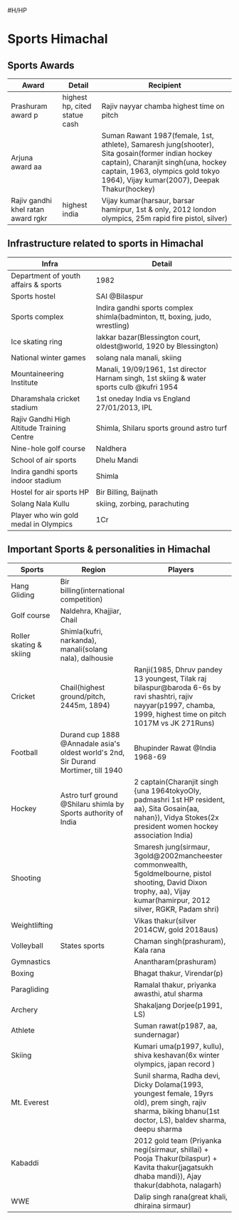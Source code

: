 #H/HP 
# Sports Himachal
## Sports Awards
| Award                              | Detail                        | Recipient                                                                                                                                                                                                                  |
| ---------------------------------- | ----------------------------- | -------------------------------------------------------------------------------------------------------------------------------------------------------------------------------------------------------------------------- |
| Prashuram award p                  | highest hp, cited statue cash | Rajiv nayyar chamba highest time on pitch                                                                                                                                                                                  |
| Arjuna award aa                    |                               | Suman Rawant 1987(female, 1st, athlete), Samaresh jung(shooter), Sita gosain(former indian hockey captain), Charanjit singh(una, hockey captain, 1963, olympics gold tokyo 1964), Vijay kumar(2007), Deepak Thakur(hockey) |
| Rajiv gandhi khel ratan award rgkr | highest india                 | Vijay kumar(harsaur, barsar hamirpur, 1st & only, 2012 london olympics, 25m rapid fire pistol, silver)                                                                                                                     |


## Infrastructure related to sports in Himachal
| Infra                                      | Detail                                                                                    |
| ------------------------------------------ | ----------------------------------------------------------------------------------------- |
| Department of youth affairs & sports       | 1982                                                                                      |
| Sports hostel                              | SAI @Bilaspur                                                                             |
| Sports complex                             | Indira gandhi sports complex shimla(badminton, tt, boxing, judo, wrestling)               |
| Ice skating ring                           | lakkar bazar(Blessington court, oldest@world, 1920 by Blessington)                        |
| National winter games                      | solang nala manali, skiing                                                                |
| Mountaineering Institute                   | Manali, 19/09/1961, 1st director Harnam singh, 1st skiing & water sports culb @kufri 1954 |
| Dharamshala cricket stadium                | 1st oneday India vs England 27/01/2013, IPL                                               |
| Rajiv Gandhi High Altitude Training Centre | Shimla, Shilaru sports ground astro turf                                                  |
| Nine-hole golf course                      | Naldhera                                                                                  |
| School of air sports                       | Dhelu Mandi                                                                               |
| Indira gandhi sports indoor stadium        | Shimla                                                                                    |
| Hostel for air sports HP                   | Bir Billing, Baijnath                                                                     |
| Solang Nala Kullu                          | skiing, zorbing, parachuting                                                              |
| Player who win gold medal in Olympics      | 1Cr                                                                                       |

## Important Sports & personalities in Himachal
| Sports                  | Region                                                                              | Players                                                                                                                                                                  |
| ----------------------- | ----------------------------------------------------------------------------------- | ------------------------------------------------------------------------------------------------------------------------------------------------------------------------ |
| Hang Gliding            | Bir billing(international competition)                                              |                                                                                                                                                                          |
| Golf course             | Naldehra, Khajjiar, Chail                                                           |                                                                                                                                                                          |
| Roller skating & skiing | Shimla(kufri, narkanda), manali(solang nala), dalhousie                             |                                                                                                                                                                          |
| Cricket                 | Chail(highest ground/pitch, 2445m, 1894)                                            | Ranji(1985, Dhruv pandey 13 youngest, Tilak raj bilaspur@baroda 6-6s by ravi shashtri, rajiv nayyar(p1997, chamba, 1999, highest time on pitch 1017M vs JK 271Runs)      |
| Football                | Durand cup 1888 @Annadale asia's oldest world's 2nd, Sir Durand Mortimer, till 1940 | Bhupinder Rawat @India 1968-69                                                                                                                                           |
| Hockey                  | Astro turf ground @Shilaru shimla by Sports authority of India                      | 2 captain(Charanjit singh {una 1964tokyoOly, padmashri 1st HP resident, aa}, Sita Gosain{aa, nahan}), Vidya Stokes(2x president women hockey association India)          |
| Shooting                |                                                                                     | Smaresh jung(sirmaur, 3gold@2002mancheester commonwealth, 5goldmelbourne, pistol shooting, David Dixon trophy, aa), Vijay kumar(hamirpur, 2012 silver, RGKR, Padam shri) |
| Weightlifting           |                                                                                     | Vikas thakur(silver 2014CW, gold 2018aus)                                                                                                                                |
| Volleyball              | States sports                                                                       | Chaman singh(prashuram), Kala rana                                                                                                                                       |
| Gymnastics              |                                                                                     | Anantharam(prashuram)                                                                                                                                                    |
| Boxing                  |                                                                                     | Bhagat thakur, Virendar(p)                                                                                                                                               |
| Paragliding             |                                                                                     | Ramalal thakur, priyanka awasthi, atul sharma                                                                                                                            |
| Archery                 |                                                                                     | Shakaljang Dorjee(p1991, LS)                                                                                                                                             |
| Athlete                 |                                                                                     | Suman rawat(p1987, aa, sundernagar)                                                                                                                                      |
| Skiing                  |                                                                                     | Kumari uma(p1997, kullu), shiva keshavan(6x winter olympics, japan record )                                                                                              |
| Mt. Everest             |                                                                                     | Sunil sharma, Radha devi, Dicky Dolama(1993, youngest female, 19yrs old), prem singh, rajiv sharma, biking bhanu(1st doctor, LS), baldev sharma, deepu sharma            |
| Kabaddi                 |                                                                                     | 2012 gold team (Priyanka negi(sirmaur, shillai) + Pooja Thakur(bilaspur) + Kavita thakur{jagatsukh dhaba mandi}), Ajay thakur(dabhota, nalagarh)                         |
| WWE                     |                                                                                     | Dalip singh rana(great khali, dhiraina sirmaur)                                                                                                                          |

